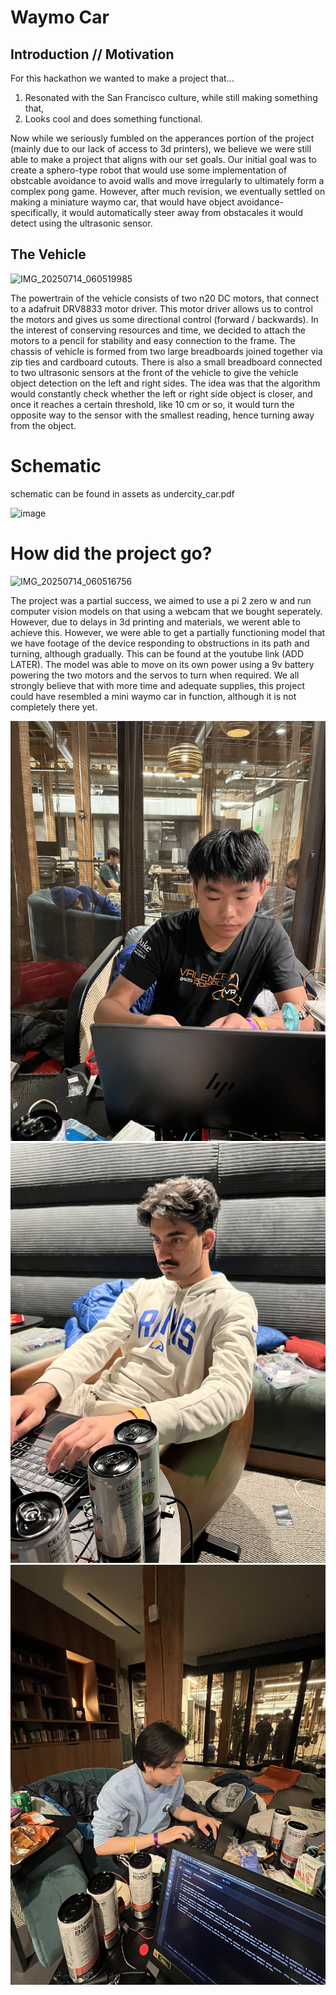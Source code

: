 # Waymo Car

## Introduction // Motivation

For this hackathon we wanted to make a project that...
1. Resonated with the San Francisco culture, while still making something that,
2. Looks cool and does something functional.

Now while we seriously fumbled on the apperances portion of the project (mainly due to our lack of access to 3d printers), we believe we were still able to make a project that aligns with our set goals. Our initial goal was to create a sphero-type robot that would use some implementation of obstcable avoidance to avoid walls and move irregularly to ultimately form a complex pong game. However, after much revision, we eventually settled on making a miniature waymo car, that would have object avoidance- specifically, it would automatically steer away from obstacales it would detect using the ultrasonic sensor.

## The Vehicle
![IMG_20250714_060519985](https://github.com/user-attachments/assets/7b8d2fca-92cf-4555-9101-6d561126d5ab)


The powertrain of the vehicle consists of two n20 DC motors, that connect to a adafruit DRV8833 motor driver. This motor driver allows us to control the motors and gives us some directional control (forward / backwards). In the interest of conserving resources and time, we decided to attach the motors to a pencil for stability and easy connection to the frame. The chassis of vehicle is formed from two large breadboards joined together via zip ties and cardboard cutouts. There is also a small breadboard connected to two ultrasonic sensors at the front of the vehicle to give the vehicle object detection on the left and right sides. The idea was that the algorithm would constantly check whether the left or right side object is closer, and once it reaches a certain threshold, like 10 cm or so, it would turn the opposite way to the sensor with the smallest reading, hence turning away from the object. 


# Schematic
schematic can be found in assets as undercity_car.pdf

<img width="1064" height="662" alt="image" src="https://github.com/user-attachments/assets/6d2701bc-176b-421e-a77d-38a6ff2eab5a" />

# How did the project go?
![IMG_20250714_060516756](https://github.com/user-attachments/assets/92295c37-17ad-40a1-a5af-dacab1e2a9d2)

The project was a partial success, we aimed to use a pi 2 zero w and run computer vision models on that using a webcam that we bought seperately. However, due to delays in 3d printing and materials, we werent able to achieve this. However, we were able to get a partially functioning model that we have footage of the device responding to obstructions in its path and turning, although gradually. This can be found at the youtube link (ADD LATER). The model was able to move on its own power using a 9v battery powering the two motors and the servos to turn when required. We all strongly believe that with more time and adequate supplies, this project could have resembled a mini waymo car in function, although it is not completely there yet. 

![IMG_1405.jpeg](images/IMG_1405.jpeg)
![IMG_1406.jpeg](images/IMG_1406.jpeg)
![IMG_1408.jpeg](images/IMG_1408.jpeg)
